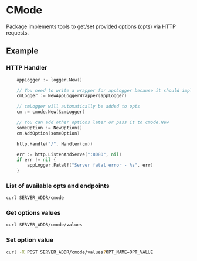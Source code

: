 # CMode

Package implements tools to get/set provided options (opts) via HTTP requests.

## Example

### HTTP Handler

```go
    appLogger := logger.New()

    // You need to write a wrapper for appLogger because it should implement 'CModeLogger' interface
	cmLogger := NewAppLoggerWrapper(appLogger)

    // cmLogger will automatically be added to opts
	cm := cmode.New(&cmLogger)

    // You can add other options later or pass it to cmode.New
    someOption := NewOption()
    cm.AddOption(someOption)

	http.Handle("/", Handler(cm))

	err := http.ListenAndServe(":8080", nil)
	if err != nil {
		appLogger.Fatalf("Server fatal error - %s", err)
	}
```

### List of available opts and endpoints
```bash
curl SERVER_ADDR/cmode
```

### Get options values
```bash
curl SERVER_ADDR/cmode/values
```

### Set option value
```bash
curl -X POST SERVER_ADDR/cmode/values?OPT_NAME=OPT_VALUE
```